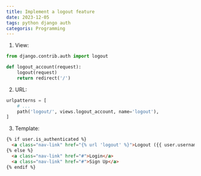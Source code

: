 ```yaml
---
title: Implement a logout feature
date: 2023-12-05
tags: python django auth
categoris: Programming
---
```


1. View:

```python
from django.contrib.auth import logout

def logout_account(request):
    logout(request)
    return redirect('/')
```

2. URL:

```python
urlpatterns = [
	# ...
    path('logout/', views.logout_account, name='logout'),
]
```

3. Template:

<!-- {% raw %} -->
```html
{% if user.is_authenticated %}
  <a class="nav-link" href="{% url 'logout' %}">Logout ({{ user.username }})</a>
{% else %}
  <a class="nav-link" href="#">Login</a>
  <a class="nav-link" href="#">Sign Up</a>
{% endif %}
```
<!-- {% endraw %} -->